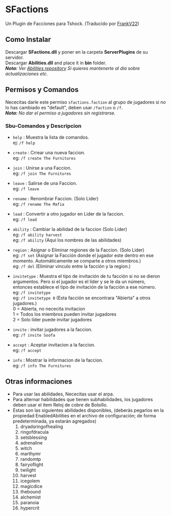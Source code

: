 
# SFactions
Un Plugin de Facciones para Tshock. (Traducido por [FrankV22](https://github.com/itsFrankV22))

## Como Instalar
Descargar **SFactions.dll** y poner en la carpeta **ServerPlugins** de su servidor. <br>
Descargar **Abilities.dll** and place it in **bin** folder. <br>
_**Nota:** Ver [Abilities repository](https://github.com/Soof4/Abilities) Si quieres mantenerte al dia sobre actualizaciones etc._

## Permisos y Comandos
Nececitas darle este permiso `sfactions.faction` al grupo de jugadores si no lo has cambiado es "default", deben usar `/faction` o `/f`. <br>
_**Nota:** No dar el permiso a jugadores sin registrarse._

### Sbu-Comandos y Descripcion
* `help` : Muestra la lista de comandos. <br>
ej: `/f help`

* `create` : Crrear una nueva faccion. <br>
eg: `/f create The Furnitures`

* `join` : Unirse a una Faccion. <br>
eg: `/f join The Furnitures`

* `leave` : Salirse de una Faccion. <br>
eg: `/f leave`

* `rename` : Renombrar Faccion. (Solo Lider) <br>
eg: `/f rename The Mafia`

* `lead` : Convertir a otro jugador en Lider de la faccion. <br>
eg: `/f lead`

* `ability` : Cambiar la abilidad de la faccion (Solo Lider) <br>
eg: `/f ability harvest` <br>
eg: `/f ability` (Aquí los nombres de las abilidades)

* `region` : Asignar o Eliminar regiones de la Faccion. (Solo Lider) <br>
eg: `/f set` (Asignar la Facción donde el jugador este dentro en ese momento. Automáticamente se comparte a otros miembros.) <br>
eg: `/f del` (Eliminar vinculo entre la facción y la region.)

* `invitetype` : Muestra el tipo de invitación de tu facción si no se dieron argumentos. Pero si el jugador es el líder y se le da un número, entonces establece el tipo de invitación de la facción a ese número. <br>
eg: `/f invitetype` <br>
eg: `/f invitetype 0` (Esta facción se encontrara "Abierta" a otros jugadores.) <br>
0 = Abierta, no nececita invitacion <br>
1 = Todos los miembros pueden invitar jugadores <br>
2 = Solo líder puede invitar jugadores <br>

* `invite` : invitar jugadores a la faccion. <br>
eg: `/f invite Soofa`

* `accept` : Aceptar invitacion a la faccion. <br>
eg: `/f accept`

* `info` : Mostrar la informacion de la faccion. <br>
eg: `/f info The Furnitures`

## Otras informaciones
* Para usar las abilidades, Nececitas usar el arpa.
* Para alternar habilidades que tienen subhabilidades, los jugadores deben usar el item Reloj de cobre de Bolsillo.
* Estas son las siguientes abilidades disponibles, (deberás pegarlos en la propiedad EnabledAbilities en el archivo de configuración; de forma predeterminada, ya estarán agregados)
  1. dryadsringofhealing
  2. ringofdracula
  3. setsblessing
  4. adrenaline
  5. witch
  6. marthymr
  7. randomtp
  8. fairyoflight
  9. twilight
  10. harvest
  11. icegolem
  12. magicdice
  13. thebound
  14. alchemist
  15. paranoia
  16. hypercrit
